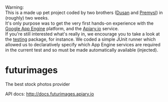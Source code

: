 Warning:  
This is a made up pet project coded by two brothers ([Dusan](//github.com/dkaloc) and [Premysl](//github.com/premysl-kaloc)) in (roughly) two weeks.  
It's only purpose was to get the very first hands-on experience with the [Google App Engine](https://cloud.google.com/appengine/docs) platform, and the [Apiary.io](https://apiary.io) service.  
If you're still interested what's really in, we encourage you to take a look at the [testing](src/test/java/com/codingbrothers/appengine/testing) package, for instance. We coded a simple JUnit runner which allowed us to declaratively specify which App Engine services are required in the current test and so must be made automatically available (injected).


futurimages
===========

The best stock photos provider

API docs: http://docs.futurimages.apiary.io
